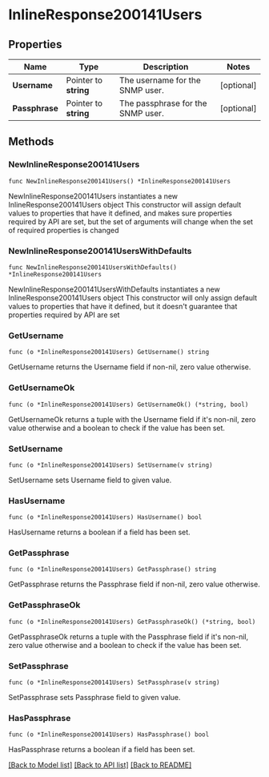# InlineResponse200141Users

## Properties

Name | Type | Description | Notes
------------ | ------------- | ------------- | -------------
**Username** | Pointer to **string** | The username for the SNMP user. | [optional] 
**Passphrase** | Pointer to **string** | The passphrase for the SNMP user. | [optional] 

## Methods

### NewInlineResponse200141Users

`func NewInlineResponse200141Users() *InlineResponse200141Users`

NewInlineResponse200141Users instantiates a new InlineResponse200141Users object
This constructor will assign default values to properties that have it defined,
and makes sure properties required by API are set, but the set of arguments
will change when the set of required properties is changed

### NewInlineResponse200141UsersWithDefaults

`func NewInlineResponse200141UsersWithDefaults() *InlineResponse200141Users`

NewInlineResponse200141UsersWithDefaults instantiates a new InlineResponse200141Users object
This constructor will only assign default values to properties that have it defined,
but it doesn't guarantee that properties required by API are set

### GetUsername

`func (o *InlineResponse200141Users) GetUsername() string`

GetUsername returns the Username field if non-nil, zero value otherwise.

### GetUsernameOk

`func (o *InlineResponse200141Users) GetUsernameOk() (*string, bool)`

GetUsernameOk returns a tuple with the Username field if it's non-nil, zero value otherwise
and a boolean to check if the value has been set.

### SetUsername

`func (o *InlineResponse200141Users) SetUsername(v string)`

SetUsername sets Username field to given value.

### HasUsername

`func (o *InlineResponse200141Users) HasUsername() bool`

HasUsername returns a boolean if a field has been set.

### GetPassphrase

`func (o *InlineResponse200141Users) GetPassphrase() string`

GetPassphrase returns the Passphrase field if non-nil, zero value otherwise.

### GetPassphraseOk

`func (o *InlineResponse200141Users) GetPassphraseOk() (*string, bool)`

GetPassphraseOk returns a tuple with the Passphrase field if it's non-nil, zero value otherwise
and a boolean to check if the value has been set.

### SetPassphrase

`func (o *InlineResponse200141Users) SetPassphrase(v string)`

SetPassphrase sets Passphrase field to given value.

### HasPassphrase

`func (o *InlineResponse200141Users) HasPassphrase() bool`

HasPassphrase returns a boolean if a field has been set.


[[Back to Model list]](../README.md#documentation-for-models) [[Back to API list]](../README.md#documentation-for-api-endpoints) [[Back to README]](../README.md)


